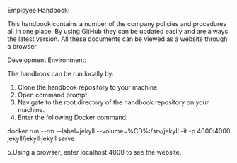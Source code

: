 Employee Handbook:

This handbook contains a number of the company policies and procedures all in one place. By using GitHub they can be updated easily and are always the latest version. All these documents can be viewed as a website through a browser.


Development Environment:

The handbook can be run locally by: 
1. Clone the handbook repository to your machine.
2. Open command prompt.
3. Navigate to the root directory of the handbook repository on your machine.
4. Enter the following Docker command:

docker run --rm --label=jekyll --volume=%CD%:/srv/jekyll  -it -p 4000:4000 jekyll/jekyll jekyll serve

5.Using a browser, enter localhost:4000 to see the website.
